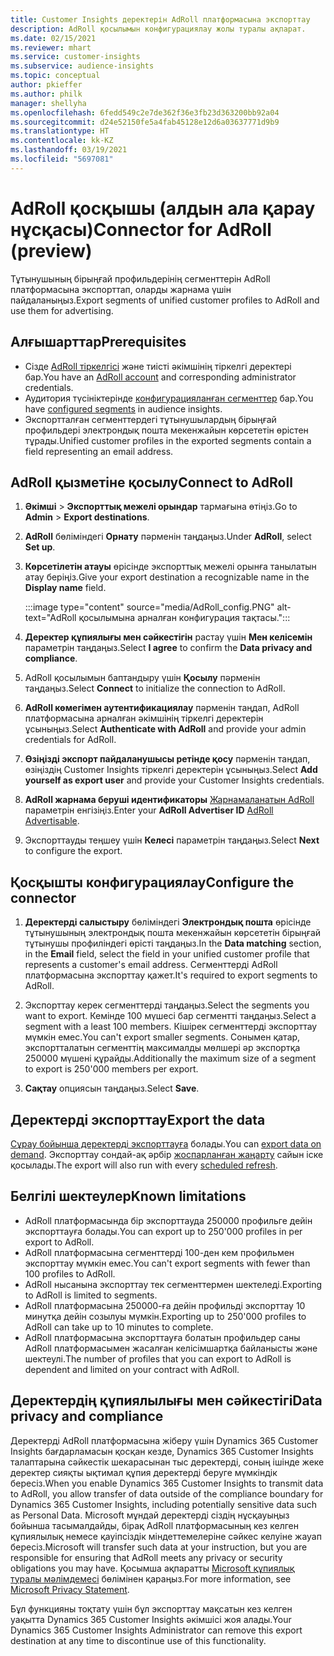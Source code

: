 ```yaml
---
title: Customer Insights деректерін AdRoll платформасына экспорттау
description: AdRoll қосылымын конфигурациялау жолы туралы ақпарат.
ms.date: 02/15/2021
ms.reviewer: mhart
ms.service: customer-insights
ms.subservice: audience-insights
ms.topic: conceptual
author: pkieffer
ms.author: philk
manager: shellyha
ms.openlocfilehash: 6fedd549c2e7de362f36e3fb23d363200bb92a04
ms.sourcegitcommit: d24e52150fe5a4fab45128e12d6a03637771d9b9
ms.translationtype: HT
ms.contentlocale: kk-KZ
ms.lasthandoff: 03/19/2021
ms.locfileid: "5697081"
---
```

# <a name="connector-for-adroll-preview"></a><span data-ttu-id="362cf-103">AdRoll қосқышы (алдын ала қарау нұсқасы)</span><span class="sxs-lookup"><span data-stu-id="362cf-103">Connector for AdRoll (preview)</span></span>

<span data-ttu-id="362cf-104">Тұтынушының бірыңғай профильдерінің сегменттерін AdRoll платформасына экспорттап, оларды жарнама үшін пайдаланыңыз.</span><span class="sxs-lookup"><span data-stu-id="362cf-104">Export segments of unified customer profiles to AdRoll and use them for advertising.</span></span> 

## <a name="prerequisites"></a><span data-ttu-id="362cf-105">Алғышарттар</span><span class="sxs-lookup"><span data-stu-id="362cf-105">Prerequisites</span></span>

-   <span data-ttu-id="362cf-106">Сізде [AdRoll тіркелгісі](https://www.adroll.com/) және тиісті әкімшінің тіркелгі деректері бар.</span><span class="sxs-lookup"><span data-stu-id="362cf-106">You have an [AdRoll account](https://www.adroll.com/) and corresponding administrator credentials.</span></span>
-   <span data-ttu-id="362cf-107">Аудитория түсініктерінде [конфигурацияланған сегменттер](segments.md) бар.</span><span class="sxs-lookup"><span data-stu-id="362cf-107">You have [configured segments](segments.md) in audience insights.</span></span>
-   <span data-ttu-id="362cf-108">Экспортталған сегменттердегі тұтынушылардың бірыңғай профильдері электрондық пошта мекенжайын көрсететін өрістен тұрады.</span><span class="sxs-lookup"><span data-stu-id="362cf-108">Unified customer profiles in the exported segments contain a field representing an email address.</span></span>

## <a name="connect-to-adroll"></a><span data-ttu-id="362cf-109">AdRoll қызметіне қосылу</span><span class="sxs-lookup"><span data-stu-id="362cf-109">Connect to AdRoll</span></span>

1. <span data-ttu-id="362cf-110">**Әкімші** > **Экспорттық межелі орындар** тармағына өтіңіз.</span><span class="sxs-lookup"><span data-stu-id="362cf-110">Go to **Admin** > **Export destinations**.</span></span>

1. <span data-ttu-id="362cf-111">**AdRoll** бөліміндегі **Орнату** пәрменін таңдаңыз.</span><span class="sxs-lookup"><span data-stu-id="362cf-111">Under **AdRoll**, select **Set up**.</span></span>

1. <span data-ttu-id="362cf-112">**Көрсетілетін атауы** өрісінде экспорттық межелі орынға танылатын атау беріңіз.</span><span class="sxs-lookup"><span data-stu-id="362cf-112">Give your export destination a recognizable name in the **Display name** field.</span></span>

   :::image type="content" source="media/AdRoll_config.PNG" alt-text="AdRoll қосылымына арналған конфигурация тақтасы.":::

1. <span data-ttu-id="362cf-114">**Деректер құпиялығы мен сәйкестігін** растау үшін **Мен келісемін** параметрін таңдаңыз.</span><span class="sxs-lookup"><span data-stu-id="362cf-114">Select **I agree** to confirm the **Data privacy and compliance**.</span></span>

1. <span data-ttu-id="362cf-115">AdRoll қосылымын баптандыру үшін **Қосылу** пәрменін таңдаңыз.</span><span class="sxs-lookup"><span data-stu-id="362cf-115">Select **Connect** to initialize the connection to AdRoll.</span></span>

1. <span data-ttu-id="362cf-116">**AdRoll көмегімен аутентификациялау** пәрменін таңдап, AdRoll платформасына арналған әкімшінің тіркелгі деректерін ұсыныңыз.</span><span class="sxs-lookup"><span data-stu-id="362cf-116">Select **Authenticate with AdRoll** and provide your admin credentials for AdRoll.</span></span> 

1. <span data-ttu-id="362cf-117">**Өзіңізді экспорт пайдаланушысы ретінде қосу** пәрменін таңдап, өзіңіздің Customer Insights тіркелгі деректерін ұсыныңыз.</span><span class="sxs-lookup"><span data-stu-id="362cf-117">Select **Add yourself as export user** and provide your Customer Insights credentials.</span></span>

1. <span data-ttu-id="362cf-118">**AdRoll жарнама беруші идентификаторы** [Жарнамаланатын AdRoll](https://help.adroll.com/hc/en-us/articles/212011838-Advertiser-Profiles) параметрін енгізіңіз.</span><span class="sxs-lookup"><span data-stu-id="362cf-118">Enter your **AdRoll Advertiser ID** [AdRoll Advertisable](https://help.adroll.com/hc/en-us/articles/212011838-Advertiser-Profiles).</span></span>

1. <span data-ttu-id="362cf-119">Экспорттауды теңшеу үшін **Келесі** параметрін таңдаңыз.</span><span class="sxs-lookup"><span data-stu-id="362cf-119">Select **Next** to configure the export.</span></span>

## <a name="configure-the-connector"></a><span data-ttu-id="362cf-120">Қосқышты конфигурациялау</span><span class="sxs-lookup"><span data-stu-id="362cf-120">Configure the connector</span></span>

1. <span data-ttu-id="362cf-121">**Деректерді салыстыру** бөліміндегі **Электрондық пошта** өрісінде тұтынушының электрондық пошта мекенжайын көрсететін бірыңғай тұтынушы профиліндегі өрісті таңдаңыз.</span><span class="sxs-lookup"><span data-stu-id="362cf-121">In the **Data matching** section, in the **Email** field, select the field in your unified customer profile that represents a customer's email address.</span></span> <span data-ttu-id="362cf-122">Сегменттерді AdRoll платформасына экспорттау қажет.</span><span class="sxs-lookup"><span data-stu-id="362cf-122">It's required to export segments to AdRoll.</span></span>

1. <span data-ttu-id="362cf-123">Экспорттау керек сегменттерді таңдаңыз.</span><span class="sxs-lookup"><span data-stu-id="362cf-123">Select the segments you want to export.</span></span> <span data-ttu-id="362cf-124">Кемінде 100 мүшесі бар сегментті таңдаңыз.</span><span class="sxs-lookup"><span data-stu-id="362cf-124">Select a segment with a least 100 members.</span></span> <span data-ttu-id="362cf-125">Кішірек сегменттерді экспорттау мүмкін емес.</span><span class="sxs-lookup"><span data-stu-id="362cf-125">You can't export smaller segments.</span></span> <span data-ttu-id="362cf-126">Сонымен қатар, экспортталатын сегменттің максималды мөлшері әр экспортқа 250000 мүшені құрайды.</span><span class="sxs-lookup"><span data-stu-id="362cf-126">Additionally the maximum size of a segment to export is 250'000 members per export.</span></span> 

1. <span data-ttu-id="362cf-127">**Сақтау** опциясын таңдаңыз.</span><span class="sxs-lookup"><span data-stu-id="362cf-127">Select **Save**.</span></span>

## <a name="export-the-data"></a><span data-ttu-id="362cf-128">Деректерді экспорттау</span><span class="sxs-lookup"><span data-stu-id="362cf-128">Export the data</span></span>

<span data-ttu-id="362cf-129">[Сұрау бойынша деректерді экспорттауға](export-destinations.md) болады.</span><span class="sxs-lookup"><span data-stu-id="362cf-129">You can [export data on demand](export-destinations.md).</span></span> <span data-ttu-id="362cf-130">Экспорттау сондай-ақ әрбір [жоспарланған жаңарту](system.md#schedule-tab) сайын іске қосылады.</span><span class="sxs-lookup"><span data-stu-id="362cf-130">The export will also run with every [scheduled refresh](system.md#schedule-tab).</span></span>

## <a name="known-limitations"></a><span data-ttu-id="362cf-131">Белгілі шектеулер</span><span class="sxs-lookup"><span data-stu-id="362cf-131">Known limitations</span></span>

- <span data-ttu-id="362cf-132">AdRoll платформасында бір экспорттауда 250000 профильге дейін экспорттауға болады.</span><span class="sxs-lookup"><span data-stu-id="362cf-132">You can export up to 250'000 profiles in per export to AdRoll.</span></span>
- <span data-ttu-id="362cf-133">AdRoll платформасына сегменттерді 100-ден кем профильмен экспорттау мүмкін емес.</span><span class="sxs-lookup"><span data-stu-id="362cf-133">You can't export segments with fewer than 100 profiles to AdRoll.</span></span> 
- <span data-ttu-id="362cf-134">AdRoll нысанына экспорттау тек сегменттермен шектеледі.</span><span class="sxs-lookup"><span data-stu-id="362cf-134">Exporting to AdRoll is limited to segments.</span></span>
- <span data-ttu-id="362cf-135">AdRoll платформасына 250000-ға дейін профильді экспорттау 10 минутқа дейін созылуы мүмкін.</span><span class="sxs-lookup"><span data-stu-id="362cf-135">Exporting up to 250'000 profiles to AdRoll can take up to 10 minutes to complete.</span></span> 
- <span data-ttu-id="362cf-136">AdRoll платформасына экспорттауға болатын профильдер саны AdRoll платформасымен жасалған келісімшартқа байланысты және шектеулі.</span><span class="sxs-lookup"><span data-stu-id="362cf-136">The number of profiles that you can export to AdRoll is dependent and limited on your contract with AdRoll.</span></span>

## <a name="data-privacy-and-compliance"></a><span data-ttu-id="362cf-137">Деректердің құпиялылығы мен сәйкестігі</span><span class="sxs-lookup"><span data-stu-id="362cf-137">Data privacy and compliance</span></span>

<span data-ttu-id="362cf-138">Деректерді AdRoll платформасына жіберу үшін Dynamics 365 Customer Insights бағдарламасын қосқан кезде, Dynamics 365 Customer Insights талаптарына сәйкестік шекарасынан тыс деректерді, соның ішінде жеке деректер сияқты ықтимал құпия деректерді беруге мүмкіндік бересіз.</span><span class="sxs-lookup"><span data-stu-id="362cf-138">When you enable Dynamics 365 Customer Insights to transmit data to AdRoll, you allow transfer of data outside of the compliance boundary for Dynamics 365 Customer Insights, including potentially sensitive data such as Personal Data.</span></span> <span data-ttu-id="362cf-139">Microsoft мұндай деректерді сіздің нұсқауыңыз бойынша тасымалдайды, бірақ AdRoll платформасының кез келген құпиялылық немесе қауіпсіздік міндеттемелеріне сәйкес келуіне жауап бересіз.</span><span class="sxs-lookup"><span data-stu-id="362cf-139">Microsoft will transfer such data at your instruction, but you are responsible for ensuring that AdRoll meets any privacy or security obligations you may have.</span></span> <span data-ttu-id="362cf-140">Қосымша ақпаратты [Microsoft құпиялық туралы мәлімдемесі](https://go.microsoft.com/fwlink/?linkid=396732) бөлімінен қараңыз.</span><span class="sxs-lookup"><span data-stu-id="362cf-140">For more information, see [Microsoft Privacy Statement](https://go.microsoft.com/fwlink/?linkid=396732).</span></span>

<span data-ttu-id="362cf-141">Бұл функцияны тоқтату үшін бұл экспорттау мақсатын кез келген уақытта Dynamics 365 Customer Insights әкімшісі жоя алады.</span><span class="sxs-lookup"><span data-stu-id="362cf-141">Your Dynamics 365 Customer Insights Administrator can remove this export destination at any time to discontinue use of this functionality.</span></span>
